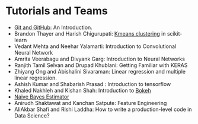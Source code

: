 # Tutorials and Teams

* [Git and GitHub](tutorial_github.md): An Introduction.
* Brandon Thayer and Harish Chigurupati: [Kmeans clustering](http://scikit-learn.org/stable/modules/clustering.html) in scikit-learn
* Vedant Mehta and Neehar Yalamarti: Introduction to Convolutional Neural Network
* Amrita Veerabagu and Divyank Garg: Introduction to Neural Networks
* Ranjith Tamil Selvan and Drupad Khublani: Getting Familiar with KERAS
* Zhiyang Ong and Abishalini Sivaraman: Linear regression and multiple linear regression.
* Ashish Kumar and Shabarish Prasad : Introduction to tensorflow
* Khaled Nakhleh and Kishan Shah: Introduction to [Bokeh](http://bokeh.pydata.org/en/0.13.0/)
* [Naive Bayes Estimator](tutorial_naivebayes.md)
* Anirudh Shaktawat and Kanchan Satpute: Feature Engineering
* AliAkbar Shafi and Rishi Laddha: How to write a production-level code in Data Science?
